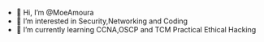 - 👋 Hi, I’m @MoeAmoura
- 👀 I’m interested in Security,Networking and Coding
- 🌱 I’m currently learning CCNA,OSCP and TCM Practical Ethical Hacking

<!---
MoeAmoura/MoeAmoura is a repository because its `README.md` (this file) appears on your GitHub profile.
You can click the Preview link to take a look at your changes.
--->
